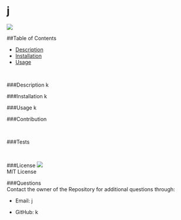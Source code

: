  
  <h1> j </h1>
  <img src = "https://img.shields.io/badge/license-MIT License-brightgreen"><br />

  ##Table of Contents
  * [Description](###description)
  * [Installation](###installation)
  * [Usage](###usage)
  <br />

  ###Description
  k
  <br />

  ###Installation
  k
  <br />

  ###Usage
  k
  <br />

  ###Contribution
  
  <br />
  
  ###Tests
  
  <br />

  ###License
  <img src = "https://img.shields.io/badge/license-MIT License-brightgreen"><br />
  MIT License
  <br />

  ###Questions <br />
Contact the owner of the Repository for additional questions through:

* Email: j

* GitHub: k